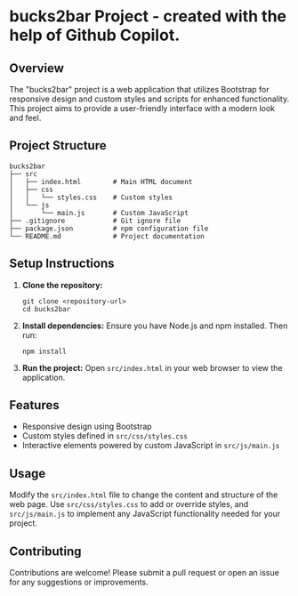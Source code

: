 # bucks2bar Project - created with the help of Github Copilot.

## Overview
The "bucks2bar" project is a web application that utilizes Bootstrap for responsive design and custom styles and scripts for enhanced functionality. This project aims to provide a user-friendly interface with a modern look and feel.

## Project Structure
```
bucks2bar
├── src
│   ├── index.html        # Main HTML document
│   ├── css
│   │   └── styles.css    # Custom styles
│   └── js
│       └── main.js       # Custom JavaScript
├── .gitignore            # Git ignore file
├── package.json          # npm configuration file
└── README.md             # Project documentation
```

## Setup Instructions
1. **Clone the repository:**
   ```
   git clone <repository-url>
   cd bucks2bar
   ```

2. **Install dependencies:**
   Ensure you have Node.js and npm installed. Then run:
   ```
   npm install
   ```

3. **Run the project:**
   Open `src/index.html` in your web browser to view the application.

## Features
- Responsive design using Bootstrap
- Custom styles defined in `src/css/styles.css`
- Interactive elements powered by custom JavaScript in `src/js/main.js`

## Usage
Modify the `src/index.html` file to change the content and structure of the web page. Use `src/css/styles.css` to add or override styles, and `src/js/main.js` to implement any JavaScript functionality needed for your project.

## Contributing
Contributions are welcome! Please submit a pull request or open an issue for any suggestions or improvements.
